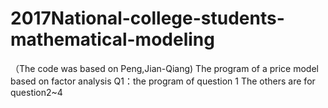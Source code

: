 # 2017National-college-students-mathematical-modeling
（The code was based on Peng,Jian-Qiang)
The program of a price model based on factor analysis
Q1：the program of question 1
The others are for question2~4
